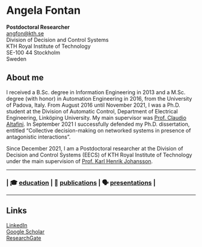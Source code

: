 # Angela Fontan

**Postdoctoral Researcher**\
angfon@kth.se\
Division of Decision and Control Systems\
KTH Royal Institute of Technology\
SE-100 44 Stockholm\
Sweden

## About me ##
I received a B.Sc. degree in Information Engineering in 2013 and a M.Sc. degree (with honor) in Automation Engineering in 2016, from the University of Padova, Italy. From August 2016 until November 2021, I was a Ph.D. student at the Division of Automatic Control, Department of Electrical Engineering, Linköping University. My main supervisor was [Prof. Claudio Altafini](https://users.isy.liu.se/en/rt/claal20/). In September 2021 I successfully defended my Ph.D.  dissertation, entitled “Collective decision-making on networked systems in presence of antagonistic interactions”.

Since December 2021, I am a Postdoctoral researcher at the Division of Decision and Control Systems (EECS) of KTH Royal Institute of Technology under the main supervision of [Prof. Karl Henrik Johansson](https://people.kth.se/~kallej/).

---
### | :mortar_board: [education](https://github.com/FontanAngela/Profile/blob/main/education.md) | :newspaper: [publications](https://github.com/FontanAngela/Profile/blob/main/publications.md) | :speaking_head: [presentations](https://github.com/FontanAngela/Profile/blob/main/presentations.md) |

---

## Links ##
[LinkedIn](https://www.linkedin.com/in/angelafontan/)\
[Google Scholar](https://scholar.google.ca/citations?user=zoh-5V8AAAAJ&amp;hl=en)\
[ResearchGate](https://www.researchgate.net/profile/Angela-Fontan)